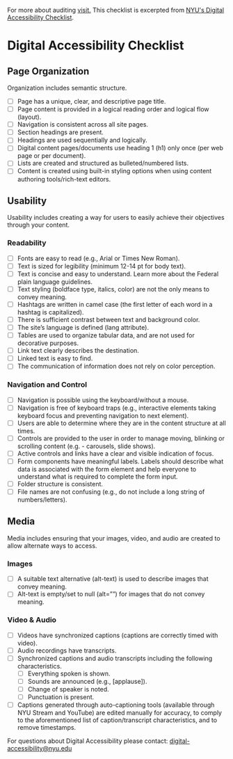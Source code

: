 For more about auditing [visit.](https://github.com/Emceelamb/itp-help-site/blob/master/accessibility-developer-guidebook.md "github repo") 
This checklist is excerpted from [NYU's Digital Accessibility Checklist](https://docs.google.com/document/d/1fogU2SYaXVX3acioGzF55jaoz8w2SZ5eCfuOQCkRUtk/edit "Google Drive").
# Digital Accessibility Checklist
## Page Organization
Organization includes semantic structure. 
- [ ] Page has a unique, clear, and descriptive page title.
- [ ] Page content is provided in a logical reading order and logical flow (layout).
- [ ] Navigation is consistent across all site pages.
- [ ] Section headings are present.
- [ ] Headings are used sequentially and logically.
- [ ] Digital content pages/documents use heading 1 (h1) only once (per web page or per document).
- [ ] Lists are created and structured as bulleted/numbered lists. 
- [ ] Content is created using built-in styling options when using content authoring tools/rich-text editors. 

## Usability
Usability includes creating a way for users to easily achieve their objectives through your content. 
### Readability
- [ ] Fonts are easy to read (e.g., Arial or Times New Roman).
- [ ] Text is sized for legibility (minimum 12-14 pt for body text).
- [ ] Text is concise and easy to understand. Learn more about the Federal plain language guidelines.
- [ ] Text styling (boldface type, italics, color) are not the only means to convey meaning.
- [ ] Hashtags are written in camel case (the first letter of each word in a hashtag is capitalized).
- [ ] There is sufficient contrast between text and background color.
- [ ] The site’s language is defined (lang attribute).
- [ ] Tables are used to organize tabular data, and are not used for decorative purposes.
- [ ] Link text clearly describes the destination. 
- [ ] Linked text is easy to find. 
- [ ] The communication of information does not rely on color perception.
### Navigation and Control
- [ ] Navigation is possible using the keyboard/without a mouse. 
- [ ] Navigation is free of keyboard traps (e.g., interactive elements taking keyboard focus and preventing navigation to next element).
- [ ] Users are able to determine where they are in the content structure at all times.
- [ ] Controls are provided to the user in order to manage moving, blinking or scrolling content (e.g. - carousels, slide shows).
- [ ] Active controls and links have a clear and visible indication of focus.
- [ ] Form components have meaningful labels. Labels should describe what data is associated with the form element and help everyone to understand what is required to complete the form input.
- [ ] Folder structure is consistent.
- [ ] File names are not confusing (e.g., do not include a long string of numbers/letters).

## Media 
Media includes ensuring that your images, video, and audio are created to allow alternate ways to access.
### Images
- [ ] A suitable text alternative (alt-text) is used to describe images that convey meaning.
- [ ] Alt-text is empty/set to null (alt=””) for images that do not convey meaning.
### Video & Audio
- [ ] Videos have synchronized captions (captions are correctly timed with video). 
- [ ] Audio recordings have transcripts.
- [ ] Synchronized captions and audio transcripts including the following characteristics.
  - [ ] Everything spoken is shown.
  - [ ] Sounds are announced (e.g., [applause]).
  - [ ] Change of speaker is noted.
  - [ ] Punctuation is present.
- [ ] Captions generated through auto-captioning tools (available through NYU Stream and YouTube) are edited manually for accuracy, to comply to the aforementioned list of caption/transcript characteristics, and to remove timestamps. 

For questions about Digital Accessibility please contact: digital-accessibility@nyu.edu
